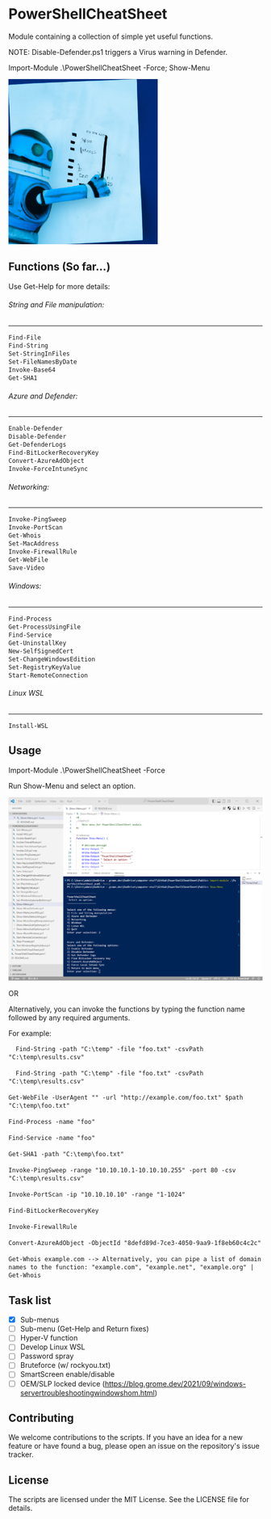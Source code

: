 # PowerShellCheatSheet
Module containing a collection of simple yet useful functions. 

NOTE: Disable-Defender.ps1 triggers a Virus warning in Defender. 

Import-Module .\PowerShellCheatSheet -Force; Show-Menu


![logo](https://github.com/gromedev/PowerShellCheatSheet/blob/main/Assets/logo.png)


## Functions (So far...)

Use Get-Help for more details:

###### String and File manipulation:
-----------------------------
```
Find-File
Find-String
Set-StringInFiles
Set-FileNamesByDate
Invoke-Base64
Get-SHA1
```


###### Azure and Defender:
-----------------------------
```
Enable-Defender
Disable-Defender
Get-DefenderLogs
Find-BitLockerRecoveryKey
Convert-AzureAdObject
Invoke-ForceIntuneSync
```


###### Networking:
-----------------------------
```
Invoke-PingSweep
Invoke-PortScan
Get-Whois
Set-MacAddress
Invoke-FirewallRule
Get-WebFile
Save-Video
```


###### Windows:
-----------------------------
```
Find-Process
Get-ProcessUsingFile
Find-Service
Get-UninstallKey
New-SelfSignedCert
Set-ChangeWindowsEdition
Set-RegistryKeyValue
Start-RemoteConnection
```


###### Linux WSL
-----------------------------
```
Install-WSL
```



## Usage

Import-Module .\PowerShellCheatSheet -Force

Run Show-Menu and select an option. 

![usage](https://github.com/gromedev/PowerShellCheatSheet/blob/main/Assets/usage.png)

OR

Alternatively, you can invoke the functions by typing the function name followed by any required arguments.

For example:
```
  Find-String -path "C:\temp" -file "foo.txt" -csvPath "C:\temp\results.csv"
  
  Find-String -path "C:\temp" -file "foo.txt" -csvPath "C:\temp\results.csv"
  
Get-WebFile -UserAgent "" -url "http://example.com/foo.txt" $path "C:\temp\foo.txt"

Find-Process -name "foo"

Find-Service -name "foo"

Get-SHA1 -path "C:\temp\foo.txt"

Invoke-PingSweep -range "10.10.10.1-10.10.10.255" -port 80 -csv "C:\temp\results.csv"

Invoke-PortScan -ip "10.10.10.10" -range "1-1024"

Find-BitLockerRecoveryKey 

Invoke-FirewallRule 

Convert-AzureAdObject -ObjectId "8defd89d-7ce3-4050-9aa9-1f8eb60c4c2c"

Get-Whois example.com --> Alternatively, you can pipe a list of domain names to the function: "example.com", "example.net", "example.org" | Get-Whois
```

## Task list
- [x] Sub-menus
- [ ] Sub-menu (Get-Help and Return fixes)
- [ ] Hyper-V function
- [ ] Develop Linux WSL
- [ ] Password spray
- [ ] Bruteforce (w/ rockyou.txt)
- [ ] SmartScreen enable/disable
- [ ] OEM/SLP locked device (https://blog.grome.dev/2021/09/windows-servertroubleshootingwindowshom.html)

## Contributing
We welcome contributions to the scripts. If you have an idea for a new feature or have found a bug, please open an issue on the repository's issue tracker.

## License
The scripts are licensed under the MIT License. See the LICENSE file for details.

